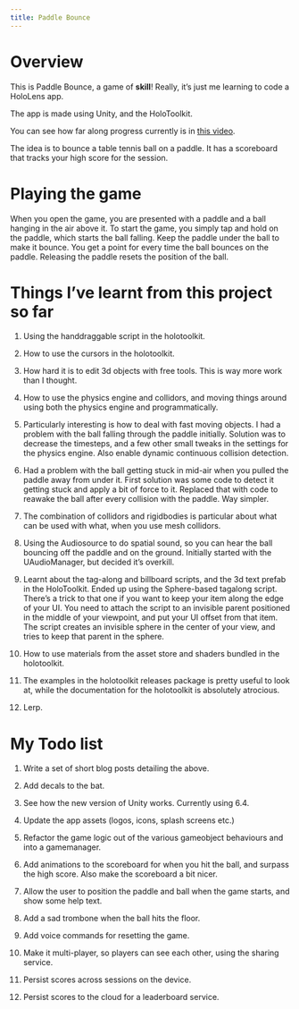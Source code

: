 ```yaml
---
title: Paddle Bounce
---
```


Overview
========

This is Paddle Bounce, a game of **skill**! Really, it’s just me learning to
code a HoloLens app.

The app is made using Unity, and the HoloToolkit.

You can see how far along progress currently is in [this
video](https://onedrive.live.com/?cid=BB52A773CDB6413F&id=BB52A773CDB6413F%211131623&parId=BB52A773CDB6413F%21120&o=OneUp).

The idea is to bounce a table tennis ball on a paddle. It has a scoreboard that
tracks your high score for the session.

Playing the game
================

When you open the game, you are presented with a paddle and a ball hanging in
the air above it. To start the game, you simply tap and hold on the paddle,
which starts the ball falling. Keep the paddle under the ball to make it bounce.
You get a point for every time the ball bounces on the paddle. Releasing the
paddle resets the position of the ball.

Things I’ve learnt from this project so far
================

1. Using the handdraggable script in the holotoolkit.

2. How to use the cursors in the holotoolkit.

3. How hard it is to edit 3d objects with free tools. This is way more work than I thought.

4. How to use the physics engine and collidors, and moving things around using both the physics engine and programmatically.

5. Particularly interesting is how to deal with fast moving objects. I had a problem with the ball falling through the paddle initially. Solution was to decrease the timesteps, and a few other small tweaks in the settings for the physics engine. Also enable dynamic continuous collision detection.

6.  Had a problem with the ball getting stuck in mid-air when you pulled the paddle away from under it. First solution was some code to detect it getting stuck and apply a bit of force to it. Replaced that with code to reawake the ball after every collision with the paddle. Way simpler.

7.  The combination of collidors and rigidbodies is particular about what can be used with what, when you use mesh collidors.

8.  Using the Audiosource to do spatial sound, so you can hear the ball bouncing off the paddle and on the ground. Initially started with the UAudioManager, but decided it’s overkill.

9.  Learnt about the tag-along and billboard scripts, and the 3d text prefab in the HoloToolkit. Ended up using the Sphere-based tagalong script. There’s a trick to that one if you want to keep your item along the edge of your UI. You need to attach the script to an invisible parent positioned in the middle of your viewpoint, and put your UI offset from that item. The script creates an invisible sphere in the center of your view, and tries to keep that parent in the sphere.

10. How to use materials from the asset store and shaders bundled in the holotoolkit.

11. The examples in the holotoolkit releases package is pretty useful to look at, while the documentation for the holotoolkit is absolutely atrocious.

12. Lerp.

My Todo list
============

1.  Write a set of short blog posts detailing the above.

2.  Add decals to the bat.

3.  See how the new version of Unity works. Currently using 6.4.

4.  Update the app assets (logos, icons, splash screens etc.)

5.  Refactor the game logic out of the various gameobject behaviours and into a gamemanager.

6.  Add animations to the scoreboard for when you hit the ball, and surpass the high score. Also make the scoreboard a bit nicer.

7.  Allow the user to position the paddle and ball when the game starts, and show some help text.

8.  Add a sad trombone when the ball hits the floor.

9.  Add voice commands for resetting the game.

10. Make it multi-player, so players can see each other, using the sharing  service.

11. Persist scores across sessions on the device.

12. Persist scores to the cloud for a leaderboard service.
